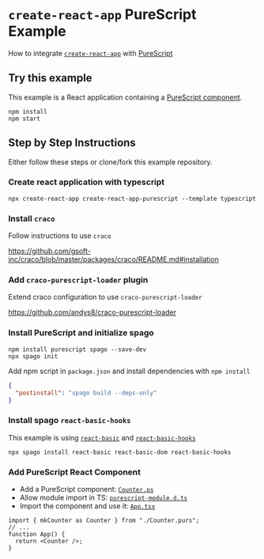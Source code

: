 # `create-react-app` PureScript Example

How to integrate [`create-react-app`](https://create-react-app.dev) with [PureScript](https://www.purescript.org)

## Try this example

This example is a React application containing a [PureScript component](./src/Counter.purs).

```shell
npm install
npm start
```

## Step by Step Instructions

Either follow these steps or clone/fork this example repository.

### Create react application with typescript

```shell
npx create-react-app create-react-app-purescript --template typescript
```

### Install `craco`

Follow instructions to use `craco`

<https://github.com/gsoft-inc/craco/blob/master/packages/craco/README.md#installation>

### Add `craco-purescript-loader` plugin

Extend craco configuration to use `craco-purescript-loader`

<https://github.com/andys8/craco-purescript-loader>

### Install PureScript and initialize spago

```shell
npm install purescript spago --save-dev
npx spago init
```

Add npm script in `package.json` and install dependencies with `npm install`

```json
{
  "postinstall": "spago build --deps-only"
}
```

### Install spago `react-basic-hooks`

This example is using [`react-basic`](https://github.com/lumihq/purescript-react-basic)
and [`react-basic-hooks`](https://github.com/spicydonuts/purescript-react-basic-hooks)

```shell
npx spago install react-basic react-basic-dom react-basic-hooks
```

### Add PureScript React Component

- Add a PureScript component: [`Counter.ps`](./src/Counter.purs)
- Allow module import in TS: [`purescript-module.d.ts`](src/purescript-module.d.ts)
- Import the component and use it: [`App.tsx`](./src/App.tsx)

```tsx
import { mkCounter as Counter } from "./Counter.purs";
// ...
function App() {
  return <Counter />;
}
```
